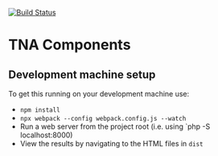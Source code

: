 [![Build Status](https://travis-ci.org/nationalarchives/tna-components.svg?branch=develop)](https://travis-ci.org/nationalarchives/tna-components)

# TNA Components

## Development machine setup

To get this running on your development machine use: 

* `npm install`
* `npx webpack --config webpack.config.js --watch`
* Run a web server from the project root (i.e. using `php -S localhost:8000)
* View the results by navigating to the HTML files in `dist`
